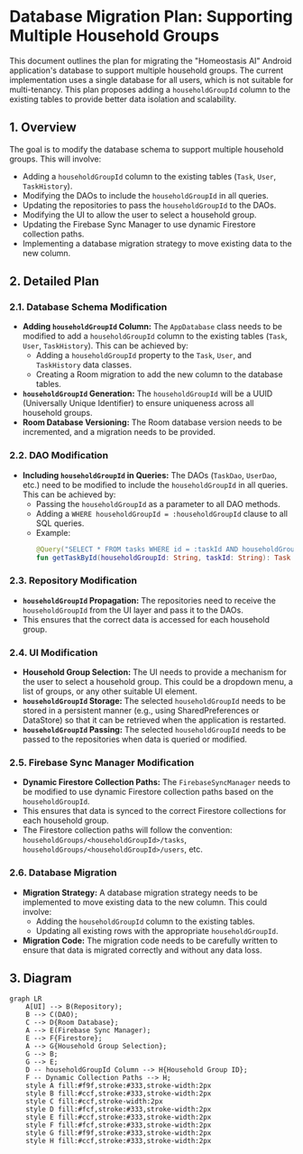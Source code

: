 # Database Migration Plan: Supporting Multiple Household Groups

This document outlines the plan for migrating the "Homeostasis AI" Android application's database to support multiple household groups. The current implementation uses a single database for all users, which is not suitable for multi-tenancy. This plan proposes adding a `householdGroupId` column to the existing tables to provide better data isolation and scalability.

## 1. Overview

The goal is to modify the database schema to support multiple household groups. This will involve:

*   Adding a `householdGroupId` column to the existing tables (`Task`, `User`, `TaskHistory`).
*   Modifying the DAOs to include the `householdGroupId` in all queries.
*   Updating the repositories to pass the `householdGroupId` to the DAOs.
*   Modifying the UI to allow the user to select a household group.
*   Updating the Firebase Sync Manager to use dynamic Firestore collection paths.
*   Implementing a database migration strategy to move existing data to the new column.

## 2. Detailed Plan

### 2.1. Database Schema Modification

*   **Adding `householdGroupId` Column:** The `AppDatabase` class needs to be modified to add a `householdGroupId` column to the existing tables (`Task`, `User`, `TaskHistory`). This can be achieved by:
    *   Adding a `householdGroupId` property to the `Task`, `User`, and `TaskHistory` data classes.
    *   Creating a Room migration to add the new column to the database tables.
*   **`householdGroupId` Generation:** The `householdGroupId` will be a UUID (Universally Unique Identifier) to ensure uniqueness across all household groups.
*   **Room Database Versioning:** The Room database version needs to be incremented, and a migration needs to be provided.

### 2.2. DAO Modification

*   **Including `householdGroupId` in Queries:** The DAOs (`TaskDao`, `UserDao`, etc.) need to be modified to include the `householdGroupId` in all queries. This can be achieved by:
    *   Passing the `householdGroupId` as a parameter to all DAO methods.
    *   Adding a `WHERE householdGroupId = :householdGroupId` clause to all SQL queries.
    *   Example:
        ```kotlin
        @Query("SELECT * FROM tasks WHERE id = :taskId AND householdGroupId = :householdGroupId")
        fun getTaskById(householdGroupId: String, taskId: String): Task
        ```

### 2.3. Repository Modification

*   **`householdGroupId` Propagation:** The repositories need to receive the `householdGroupId` from the UI layer and pass it to the DAOs.
*   This ensures that the correct data is accessed for each household group.

### 2.4. UI Modification

*   **Household Group Selection:** The UI needs to provide a mechanism for the user to select a household group. This could be a dropdown menu, a list of groups, or any other suitable UI element.
*   **`householdGroupId` Storage:** The selected `householdGroupId` needs to be stored in a persistent manner (e.g., using SharedPreferences or DataStore) so that it can be retrieved when the application is restarted.
*   **`householdGroupId` Passing:** The selected `householdGroupId` needs to be passed to the repositories when data is queried or modified.

### 2.5. Firebase Sync Manager Modification

*   **Dynamic Firestore Collection Paths:** The `FirebaseSyncManager` needs to be modified to use dynamic Firestore collection paths based on the `householdGroupId`.
*   This ensures that data is synced to the correct Firestore collections for each household group.
*   The Firestore collection paths will follow the convention: `householdGroups/<householdGroupId>/tasks`, `householdGroups/<householdGroupId>/users`, etc.

### 2.6. Database Migration

*   **Migration Strategy:** A database migration strategy needs to be implemented to move existing data to the new column. This could involve:
    *   Adding the `householdGroupId` column to the existing tables.
    *   Updating all existing rows with the appropriate `householdGroupId`.
*   **Migration Code:** The migration code needs to be carefully written to ensure that data is migrated correctly and without any data loss.

## 3. Diagram

```mermaid
graph LR
    A[UI] --> B(Repository);
    B --> C(DAO);
    C --> D{Room Database};
    A --> E(Firebase Sync Manager);
    E --> F{Firestore};
    A --> G{Household Group Selection};
    G --> B;
    G --> E;
    D -- householdGroupId Column --> H{Household Group ID};
    F -- Dynamic Collection Paths --> H;
    style A fill:#f9f,stroke:#333,stroke-width:2px
    style B fill:#ccf,stroke:#333,stroke-width:2px
    style C fill:#ccf,stroke-width:2px
    style D fill:#fcf,stroke:#333,stroke-width:2px
    style E fill:#ccf,stroke:#333,stroke-width:2px
    style F fill:#fcf,stroke:#333,stroke-width:2px
    style G fill:#f9f,stroke:#333,stroke-width:2px
    style H fill:#ccf,stroke:#333,stroke-width:2px